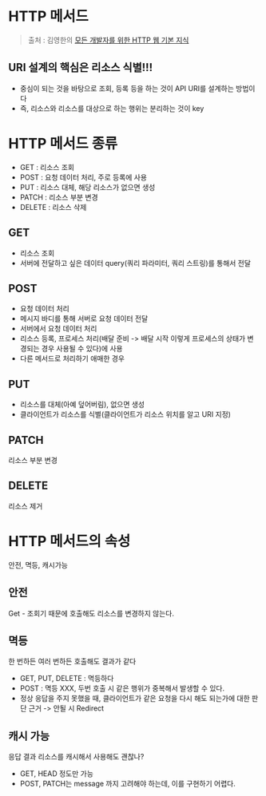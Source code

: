 HTTP 메서드
==
> 출처 : 김영한의 [모든 개발자를 위한 HTTP 웹 기본 지식](https://www.inflearn.com/course/http-웹-네트워크/dashboard)

URI 설계의 핵심은 리소스 식별!!!
--
- 중심이 되는 것을 바탕으로 조회, 등록 등을 하는 것이 API URI를 설계하는 방법이다
- 즉, 리소스와 리소스를 대상으로 하는 행위는 분리하는 것이 key

HTTP 메서드 종류
==
- GET : 리소스 조회
- POST : 요청 데이터 처리, 주로 등록에 사용
- PUT : 리소스 대체, 해당 리소스가 없으면 생성
- PATCH : 리소스 부분 변경
- DELETE : 리소스 삭제

GET
--
- 리소스 조회
- 서버에 전달하고 싶은 데이터 query(쿼리 파라미터, 쿼리 스트링)를 통해서 전달

POST
--
- 요청 데이터 처리
- 메시지 바디를 통해 서버로 요청 데이터 전달
- 서버에서 요청 데이터 처리
- 리소스 등록, 프로세스 처리(배달 준비 -> 배달 시작 이렇게 프로세스의 상태가 변경되는 경우 사용될 수 있다)에 사용
- 다른 메서드로 처리하기 애매한 경우

PUT
--
- 리소스를 대체(아예 덮어버림), 없으면 생성
- 클라이언트가 리소스를 식별(클라이언트가 리소스 위치를 알고 URI 지정)

PATCH
--
리소스 부분 변경

DELETE
--
리소스 제거

HTTP 메서드의 속성
==
안전, 멱등, 캐시가능

안전
--
Get - 조회기 때문에 호출해도 리소스를 변경하지 않는다.

멱등
--
한 번하든 여러 번하든 호출해도 결과가 같다
- GET, PUT, DELETE : 멱등하다
- POST : 멱등 XXX, 두번 호출 시 같은 행위가 중복해서 발생할 수 있다.
- 정상 응답을 주지 못했을 때, 클라이언트가 같은 요청을 다시 해도 되는가에 대한 판단 근거 -> 안될 시 Redirect

캐시 가능
--
응답 결과 리소스를 캐시해서 사용해도 괜찮나?
- GET, HEAD 정도만 가능
- POST, PATCH는 message 까지 고려해야 하는데, 이를 구현하기 어렵다.